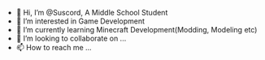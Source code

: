 - 👋 Hi, I’m @Suscord, A Middle School Student
- 👀 I’m interested in Game Development
- 🌱 I’m currently learning Minecraft Development(Modding, Modeling etc)
- 💞️ I’m looking to collaborate on ...
- 📫 How to reach me ...

<!---
Suscord/Suscord is a ✨ special ✨ repository because its `README.md` (this file) appears on your GitHub profile.
You can click the Preview link to take a look at your changes.
--->
